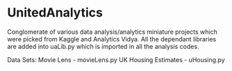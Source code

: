 # UnitedAnalytics</br>
Conglomerate of various data analysis/analytics miniature projects which were picked from Kaggle and Analytics Vidya.
All the dependant libraries are added into uaLib.py which is imported in all the analysis codes.

Data Sets:
Movie Lens - movieLens.py
UK Housing Estimates - uHousing.py
